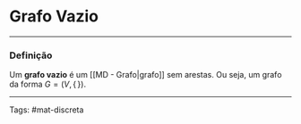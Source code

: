 # Grafo Vazio

---

### Definição

Um **grafo vazio** é um [[MD - Grafo|grafo]] sem arestas. Ou seja, um grafo da forma $G=(V, \{\,\})$.

---

Tags: #mat-discreta 